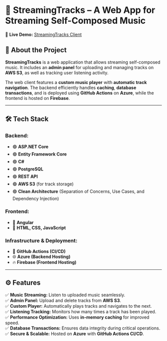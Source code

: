 # 🎵 StreamingTracks – A Web App for Streaming Self-Composed Music

🚀 **Live Demo:** [StreamingTracks Client](https://streamingclientapp.web.app/)

## 📌 About the Project  
**StreamingTracks** is a web application that allows streaming self-composed music. It includes an **admin panel** for uploading and managing tracks on **AWS S3**, as well as tracking user listening activity.  

The web client features a **custom music player** with **automatic track navigation**. The backend efficiently handles **caching**, **database transactions**, and is deployed using **GitHub Actions** on **Azure**, while the frontend is hosted on **Firebase**.  

---

## 🛠 Tech Stack  

### **Backend:**  
- 🟢 **ASP.NET Core**  
- 🟢 **Entity Framework Core**  
- 🟢 **C#**  
- 🟢 **PostgreSQL**  
- 🟢 **REST API**  
- 🟢 **AWS S3** (for track storage)
- 🟢 **Clean Architecture** (Separation of Concerns, Use Cases, and Dependency Injection)  

### **Frontend:**  
- 🔵 **Angular**  
- 🔵 **HTML, CSS, JavaScript**  

### **Infrastructure & Deployment:**  
- 🚀 **GitHub Actions (CI/CD)**  
- 🌐 **Azure (Backend Hosting)**  
- 🔥 **Firebase (Frontend Hosting)**  

---

## ⚙ Features  

✅ **Music Streaming:** Listen to uploaded music seamlessly.  
✅ **Admin Panel:** Upload and delete tracks from **AWS S3**.  
✅ **Custom Player:** Automatically plays tracks and navigates to the next.  
✅ **Listening Tracking:** Monitors how many times a track has been played.  
✅ **Performance Optimization:** Uses **in-memory caching** for improved speed.  
✅ **Database Transactions:** Ensures data integrity during critical operations.  
✅ **Secure & Scalable:** Hosted on **Azure** with **GitHub Actions CI/CD**.  


